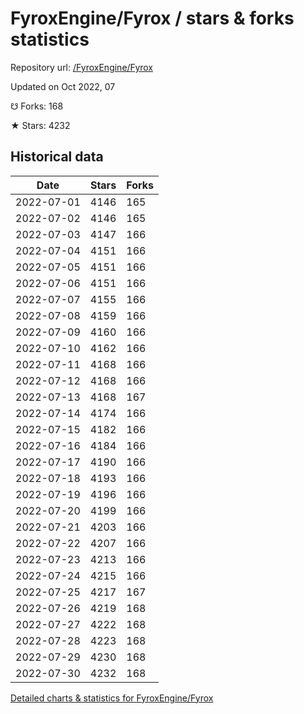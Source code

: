 # FyroxEngine/Fyrox / stars & forks statistics

Repository url: [/FyroxEngine/Fyrox](https://github.com/FyroxEngine/Fyrox)

Updated on Oct 2022, 07

☋ Forks: 168

★ Stars: 4232

## Historical data
| Date | Stars | Forks |
|------|-------|-------|
| 2022-07-01 | 4146 | 165 | 
| 2022-07-02 | 4146 | 165 | 
| 2022-07-03 | 4147 | 166 | 
| 2022-07-04 | 4151 | 166 | 
| 2022-07-05 | 4151 | 166 | 
| 2022-07-06 | 4151 | 166 | 
| 2022-07-07 | 4155 | 166 | 
| 2022-07-08 | 4159 | 166 | 
| 2022-07-09 | 4160 | 166 | 
| 2022-07-10 | 4162 | 166 | 
| 2022-07-11 | 4168 | 166 | 
| 2022-07-12 | 4168 | 166 | 
| 2022-07-13 | 4168 | 167 | 
| 2022-07-14 | 4174 | 166 | 
| 2022-07-15 | 4182 | 166 | 
| 2022-07-16 | 4184 | 166 | 
| 2022-07-17 | 4190 | 166 | 
| 2022-07-18 | 4193 | 166 | 
| 2022-07-19 | 4196 | 166 | 
| 2022-07-20 | 4199 | 166 | 
| 2022-07-21 | 4203 | 166 | 
| 2022-07-22 | 4207 | 166 | 
| 2022-07-23 | 4213 | 166 | 
| 2022-07-24 | 4215 | 166 | 
| 2022-07-25 | 4217 | 167 | 
| 2022-07-26 | 4219 | 168 | 
| 2022-07-27 | 4222 | 168 | 
| 2022-07-28 | 4223 | 168 | 
| 2022-07-29 | 4230 | 168 | 
| 2022-07-30 | 4232 | 168 | 


[Detailed charts & statistics for FyroxEngine/Fyrox](https://reviewgithub.com/rep/FyroxEngine/Fyrox)
